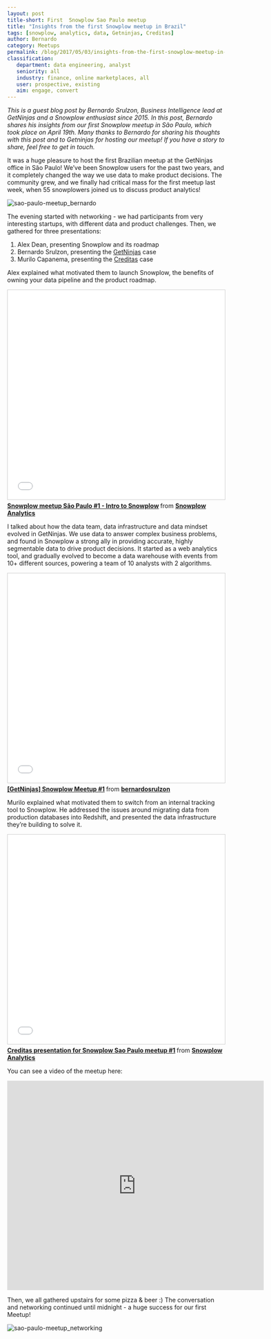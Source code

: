 ```yaml
---
layout: post
title-short: First  Snowplow Sao Paulo meetup
title: "Insights from the first Snowplow meetup in Brazil"
tags: [snowplow, analytics, data, Getninjas, Creditas]
author: Bernardo
category: Meetups
permalink: /blog/2017/05/03/insights-from-the-first-snowplow-meetup-in-brazil/
classification:
   department: data engineering, analyst
   seniority: all
   industry: finance, online marketplaces, all
   user: prospective, existing
   aim: engage, convert
---
```


*This is a guest blog post by Bernardo Srulzon, Business Intelligence lead at GetNinjas and a Snowplow enthusiast since 2015. In this post, Bernardo shares his insights from our first Snowplow meetup in São Paulo, which took place on April 19th. Many thanks to Bernardo for sharing his thoughts with this post and to Getninjas for hosting our meetup!
If you have a story to share, feel free to get in touch.*

It was a huge pleasure to host the first Brazilian meetup at the GetNinjas office in São Paulo! We’ve been Snowplow users for the past two years, and it completely changed the way we use data to make product decisions. The community grew, and we finally had critical mass for the first meetup last week, when 55 snowplowers joined us to discuss product analytics!

![sao-paulo-meetup_bernardo][sao-paulo-meetup_bernardo]

The evening started with networking - we had participants from very interesting startups, with different data and product challenges. Then, we gathered for three presentations:

1. Alex Dean, presenting Snowplow and its roadmap
2. Bernardo Srulzon, presenting the [GetNinjas](https://www.getninjas.com.br/) case
3. Murilo Capanema, presenting the [Creditas](https://www.creditas.com.br/) case

<!--more-->

Alex explained what motivated them to launch Snowplow, the benefits of owning your data pipeline and the product roadmap.

<div class="iframe-container">
    <iframe src="//www.slideshare.net/slideshow/embed_code/key/sIqg4I8BduacrH" width="595" height="485" frameborder="0" marginwidth="0" marginheight="0" scrolling="no" style="border:1px solid #CCC; border-width:1px; margin-bottom:5px; max-width: 100%;" allowfullscreen>     </iframe>
</div> <div style="margin-bottom:5px"> <strong> <a href="//www.slideshare.net/snowplowanalytics/snowplow-meetup-sao-paulo-1-intro-to-snowplow" title="Snowplow meetup São Paulo #1 - Intro to Snowplow" target="_blank">Snowplow meetup São Paulo #1 - Intro to Snowplow</a> </strong> from <strong><a target="_blank" href="https://www.slideshare.net/snowplowanalytics">Snowplow Analytics</a></strong> </div>


I talked about how the data team, data infrastructure and data mindset evolved in GetNinjas. We use data to answer complex business problems, and found in Snowplow a strong ally in providing accurate, highly segmentable data to drive product decisions. It started as a web analytics tool, and gradually evolved to become a data warehouse with events from 10+ different sources, powering a team of 10 analysts with 2 algorithms.

<div class="iframe-container">
    <iframe src="//www.slideshare.net/slideshow/embed_code/key/zGVh166fyxc21K" width="595" height="485" frameborder="0" marginwidth="0" marginheight="0" scrolling="no" style="border:1px solid #CCC; border-width:1px; margin-bottom:5px; max-width: 100%;" allowfullscreen>     </iframe>
</div> <div style="margin-bottom:5px"> <strong> <a href="//www.slideshare.net/bernardosrulzon/getninjas-snowplow-meetup-1" title="[GetNinjas] Snowplow Meetup #1" target="_blank">[GetNinjas] Snowplow Meetup #1</a> </strong> from <strong><a target="_blank" href="https://www.slideshare.net/bernardosrulzon">bernardosrulzon</a></strong> </div>


Murilo explained what motivated them to switch from an internal tracking tool to Snowplow. He addressed the issues around migrating data from production databases into Redshift, and presented the data infrastructure they’re building to solve it.

<div class="iframe-container">
    <iframe src="//www.slideshare.net/slideshow/embed_code/key/hD3zycUHY0xHuI" width="595" height="485" frameborder="0" marginwidth="0" marginheight="0" scrolling="no" style="border:1px solid #CCC; border-width:1px; margin-bottom:5px; max-width: 100%;" allowfullscreen>     </iframe>
</div> <div style="margin-bottom:5px"> <strong> <a href="//www.slideshare.net/snowplowanalytics/creditas-presentation-for-snowplow-sao-paulo-meetup-1" title="Creditas presentation for Snowplow Sao Paulo meetup #1" target="_blank">Creditas presentation for Snowplow Sao Paulo meetup #1</a> </strong> from <strong><a target="_blank" href="https://www.slideshare.net/snowplowanalytics">Snowplow Analytics</a></strong> </div>


You can see a video of the meetup here:

<div class="iframe-container">
    <iframe width="595" height="485" src="https://www.youtube.com/embed/L_dYnDNveT0" frameborder="0" allowfullscreen>    </iframe>
</div>


Then, we all gathered upstairs for some pizza & beer :) The conversation and networking continued until midnight - a huge success for our first Meetup!

![sao-paulo-meetup_networking][sao-paulo-meetup_networking]


[sao-paulo-meetup_bernardo]: /assets/img/blog/2017/05/sao-paulo-meetup_bernardo.jpeg
[sao-paulo-meetup_networking]: /assets/img/blog/2017/05/sao-paulo-meetup_networking.jpeg
